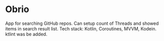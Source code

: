# Obrio
App for searching GitHub repos. Can setup count of Threads and showed items in search result list. Tech stack: Kotlin, Coroutines, MVVM, Kodein. ktlint was be added.
